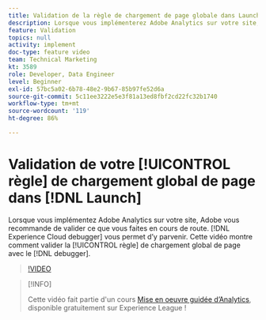 ```yaml
---
title: Validation de la règle de chargement de page globale dans Launch
description: Lorsque vous implémenterez Adobe Analytics sur votre site, vous souhaiterez être en mesure de valider ce que vous faites en cours de route. Experience Cloud Debugger à la rescousse ! Cette vidéo montre comment valider la règle de chargement global de page avec Debugger.
feature: Validation
topics: null
activity: implement
doc-type: feature video
team: Technical Marketing
kt: 3589
role: Developer, Data Engineer
level: Beginner
exl-id: 57bc5a02-6b78-48e2-9b67-85b97fe52d6a
source-git-commit: 5c11ee3222e5e3f81a13ed8fbf2cd22fc32b1740
workflow-type: tm+mt
source-wordcount: '119'
ht-degree: 86%

---
```


# Validation de votre [!UICONTROL règle] de chargement global de page dans [!DNL Launch]

Lorsque vous implémentez Adobe Analytics sur votre site, Adobe vous recommande de valider ce que vous faites en cours de route. [!DNL Experience Cloud debugger] vous permet d’y parvenir. Cette vidéo montre comment valider la [!UICONTROL règle] de chargement global de page avec le [!DNL debugger].

>[!VIDEO](https://video.tv.adobe.com/v/28776/?quality=12)

>[!INFO]
>
> Cette vidéo fait partie d&#39;un cours [Mise en oeuvre guidée d’Analytics](https://experienceleague.adobe.com/?recommended=Analytics-D-1-2019.1), disponible gratuitement sur Experience League !